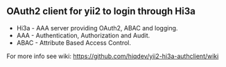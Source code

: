 OAuth2 client for yii2 to login through Hi3a
--------------------------------------------

- Hi3a - AAA server providing OAuth2, ABAC and logging.
- AAA - Authentication, Authorization and Audit.
- ABAC - Attribute Based Access Control.

For more info see wiki:
https://github.com/hiqdev/yii2-hi3a-authclient/wiki

